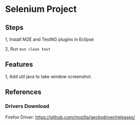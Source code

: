 # Selenium Project

## Steps

1, Install M2E and TestNG plugins in Eclipse 

2, Run `mvn clean test`


## Features

1, Add util java to take window screenshot.

## References

### Drivers Download
Firefox Driver: https://github.com/mozilla/geckodriver/releases/
